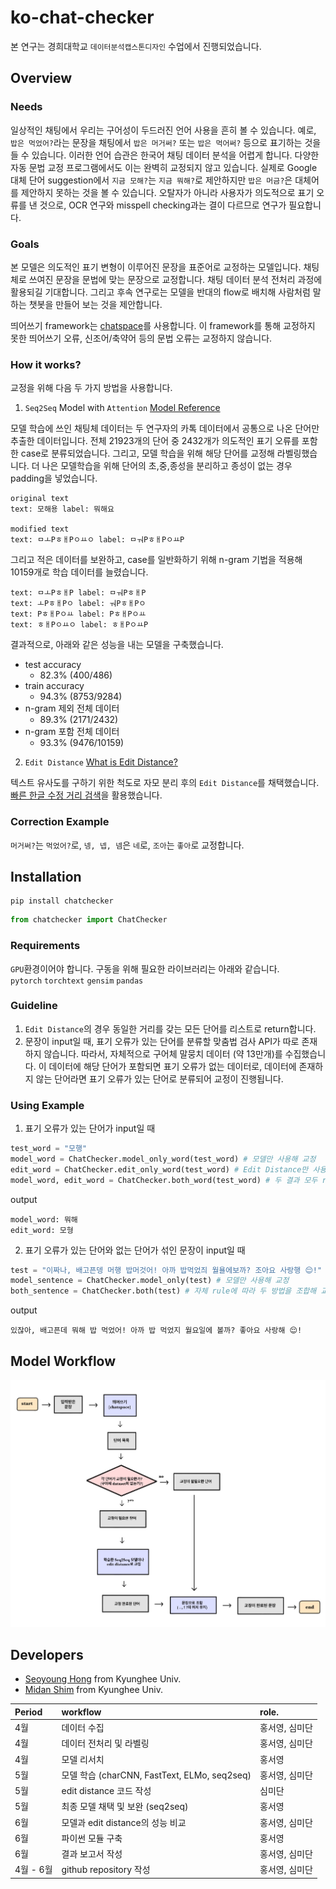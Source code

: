 # ko-chat-checker
본 연구는 경희대학교 ``데이터분석캡스톤디자인`` 수업에서 진행되었습니다.

## Overview

### Needs
일상적인 채팅에서 우리는 구어성이 두드러진 언어 사용을 흔히 볼 수 있습니다. 예로, ``밥은 먹었어?``라는 문장을 채팅에서 ``밥은 머거써?`` 또는 ``밥은 먹어써?`` 등으로 표기하는 것을 들 수 있습니다. 이러한 언어 습관은 한국어 채팅 데이터 분석을 어렵게 합니다. 다양한 자동 문법 교정 프로그램에서도 이는 완벽히 교정되지 않고 있습니다. 실제로 Google 대체 단어 suggestion에서 ``지금 모해?``는 ``지금 뭐해?``로 제안하지만 ``밥은 머금?``은 대체어를 제안하지 못하는 것을 볼 수 있습니다. 오탈자가 아니라 사용자가 의도적으로 표기 오류를 낸 것으로, OCR 연구와 misspell checking과는 결이 다르므로 연구가 필요합니다.

### Goals
본 모델은 의도적인 표기 변형이 이루어진 문장을 표준어로 교정하는 모델입니다. 채팅체로 쓰여진 문장을 문법에 맞는 문장으로 교정합니다. 채팅 데이터 분석 전처리 과정에 활용되길 기대합니다. 그리고 후속 연구로는 모델을 반대의 flow로 배치해 사람처럼 말하는 챗봇을 만들어 보는 것을 제안합니다.

띄어쓰기 framework는 [chatspace](https://github.com/pingpong-ai/chatspace)를 사용합니다. 이 framework를 통해 교정하지 못한 띄어쓰기 오류, 신조어/축약어 등의 문법 오류는 교정하지 않습니다.

### How it works?
교정을 위해 다음 두 가지 방법을 사용합니다.  

1) ``Seq2Seq`` Model with ``Attention``
[Model Reference](https://github.com/bentrevett/pytorch-seq2seq/blob/master/6%20-%20Attention%20is%20All%20You%20Need.ipynb)

모델 학습에 쓰인 채팅체 데이터는 두 연구자의 카톡 데이터에서 공통으로 나온 단어만 추출한 데이터입니다. 전체 21923개의 단어 중 2432개가 의도적인 표기 오류를 포함한 case로 분류되었습니다. 그리고, 모델 학습을 위해 해당 단어를 교정해 라벨링했습니다. 더 나은 모델학습을 위해 단어의 초,중,종성을 분리하고 종성이 없는 경우 padding을 넣었습니다.

```
original text
text: 모해용 label: 뭐해요

modified text
text: ㅁㅗPㅎㅐPㅇㅛㅇ label: ㅁㅝPㅎㅐPㅇㅛP
```
그리고 적은 데이터를 보완하고, case를 일반화하기 위해 n-gram 기법을 적용해 10159개로 학습 데이터를 늘렸습니다.
```
text: ㅁㅗPㅎㅐP label: ㅁㅝPㅎㅐP
text: ㅗPㅎㅐPㅇ label: ㅝPㅎㅐPㅇ
text: PㅎㅐPㅇㅛ label: PㅎㅐPㅇㅛ
text: ㅎㅐPㅇㅛㅇ label: ㅎㅐPㅇㅛP
```

결과적으로, 아래와 같은 성능을 내는 모델을 구축했습니다.
- test accuracy
  - 82.3% (400/486)
- train accuracy
  - 94.3% (8753/9284)
- n-gram 제외 전체 데이터
  - 89.3% (2171/2432)
- n-gram 포함 전체 데이터
  - 93.3% (9476/10159)

2) ``Edit Distance``
[What is Edit Distance?](https://en.wikipedia.org/wiki/Edit_distance)  

텍스트 유사도를 구하기 위한 척도로 자모 분리 후의 ``Edit Distance``를 채택했습니다. [빠른 한글 수정 거리 검색](https://github.com/lovit/inverted_index_for_hangle_editdistance)을 활용했습니다.


### Correction Example
```머거써?```는 ```먹었어?```로, ```넹, 넵, 넴```은 ```네```로, ```조아```는 ```좋아```로 교정합니다.

## Installation

```
pip install chatchecker
```

```python
from chatchecker import ChatChecker
```

### Requirements
``GPU``환경이어야 합니다. 구동을 위해 필요한 라이브러리는 아래와 같습니다.  
``pytorch`` ``torchtext`` ``gensim`` ``pandas``

### Guideline
1) ``Edit Distance``의 경우 동일한 거리를 갖는 모든 단어를 리스트로 return합니다.  
2) 문장이 input일 때, 표기 오류가 있는 단어를 분류할 맞춤법 검사 API가 따로 존재하지 않습니다. 따라서, 자체적으로 구어체 말뭉치 데이터 (약 13만개)를 수집했습니다. 이 데이터에 해당 단어가 포함되면 표기 오류가 없는 데이터로, 데이터에 존재하지 않는 단어라면 표기 오류가 있는 단어로 분류되어 교정이 진행됩니다.

### Using Example
1) 표기 오류가 있는 단어가 input일 때
```python
test_word = "모행"
model_word = ChatChecker.model_only_word(test_word) # 모델만 사용해 교정
edit_word = ChatChecker.edit_only_word(test_word) # Edit Distance만 사용해 교정
model_word, edit_word = ChatChecker.both_word(test_word) # 두 결과 모두 return
```
output
```
model_word: 뭐해
edit_word: 모형
```


2) 표기 오류가 있는 단어와 없는 단어가 섞인 문장이 input일 때
```python
test = "이짜나, 배고픈뎅 머행 밥머것어! 아까 밥먹었즤 월욜에보까? 조아요 사랑행 😌!"
model_sentence = ChatChecker.model_only(test) # 모델만 사용해 교정
both_sentence = ChatChecker.both(test) # 자체 rule에 따라 두 방법을 조합해 교정
```
output
```
있잖아, 배고픈데 뭐해 밥 먹었어! 아까 밥 먹었지 월요일에 볼까? 좋아요 사랑해 😌!
```


## Model Workflow   
![workflow](https://github.com/seoyoungh/ko-chat-checker/blob/master/progress/assets/images/workflow.JPG)



## Developers
* [Seoyoung Hong](https://github.com/seoyoungh) from Kyunghee Univ.
* [Midan Shim](https://github.com/midannii) from Kyunghee Univ.



|  Period    |    workflow     |   role.  |
| :------------- | :------------- | :---------------|
| 4월 | 	데이터 수집| 	홍서영, 심미단 | 
 | 4월 | 데이터 전처리 및 라벨링 | 	홍서영, 심미단  | 
 | 4월 | 	모델 리서치 | 	홍서영 | 
 | 5월 | 	모델 학습 (charCNN, FastText, ELMo, seq2seq)	 | 홍서영, 심미단 | 
 | 5월 | 	edit distance 코드 작성 | 	심미단 | 
 | 5월 | 	최종 모델 채택 및 보완 (seq2seq) | 	홍서영 | 
 | 6월 | 	모델과 edit distance의 성능 비교  | 	홍서영, 심미단 | 
 | 6월 | 	파이썬 모듈 구축	 | 홍서영 | 
 | 6월	 | 결과 보고서 작성	 | 홍서영, 심미단 | 
 | 4월 - 6월 | github repository 작성 | 	홍서영, 심미단 | 

